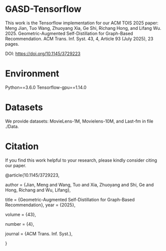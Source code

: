 # GASD-Tensorflow
This work is the Tensorflow implementation for our ACM TOIS 2025 paper:      
Meng Jian, Tuo Wang, Zhuoyang Xia, Ge Shi, Richang Hong, and Lifang Wu. 2025. Geometric-Augmented Self-Distillation for Graph-Based Recommendation. ACM Trans. Inf. Syst. 43, 4, Article 93 (July 2025), 23 pages. 

DOI: https://doi.org/10.1145/3729223 

# Environment
Python==3.6.0
Tensorflow-gpu==1.14.0

# Datasets 
We provide datasets: MovieLens-1M, Movielens-10M, and Last-fm in file ./Data. 

# Citation
If you find this work helpful to your research, please kindly consider citing our paper.

@article{10.1145/3729223,

author = {Jian, Meng and Wang, Tuo and Xia, Zhuoyang and Shi, Ge and Hong, Richang and Wu, Lifang},

title = {Geometric-Augmented Self-Distillation for Graph-Based Recommendation},
year = {2025},

volume = {43},

number = {4},

journal = {ACM Trans. Inf. Syst.},

}

